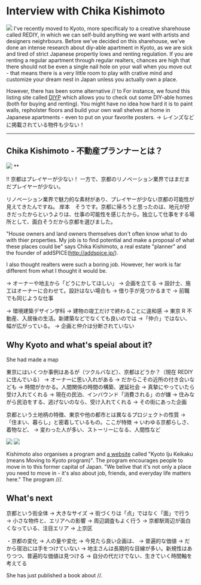 # Interview with Chika Kishimoto

![](addspice1.jpg)
I've recently moved to Kyoto, more specificaly to a creative sharehouse called REDIY, in which we can self-build anything we want with artists and designers neighrbours. Before we've decided on this sharehouse, we've done an intense research about diy-able apartment in Kyoto, as we are sick and tired of strict Japanese propertiy lows and renting regulation. If you are renting a regular apartment through regular realters, chances are high that there should not be even a single nail hole on your wall when you move out - that means there is a very little room to play with crative mind and customize your dream nest in Japan unless you actually own a place.

However, there has been some alternative // to
For instance, we found this listing site called [DIYP](http://diyp.jp/kyoto/) which allows you to check out some DIY-able homes (both for buying and renting). You might have no idea how hard it is to paint walls, repholster floors and build your own wall shelves at home in Japanese apartments - even to put on your favorite posters.
→ レインズなどに掲載されている物件も少ない！

---

## Chika Kishimoto - 不動産プランナーとは？

![](addspice2.jpg)
\*\*

!! 京都はプレイヤーが少ない！
一方で、京都のリノベーション業界ではまだまだプレイヤーが少ない。

リノベーション業界で魅力的な素材があり、プレイヤーが少ない京都の可能性が見えてきたんですね。
岸本　そうです。京都に帰ろうと思ったのは、地元が好きだったからというよりは、仕事の可能性を感じたから。独立して仕事をする場所として、面白そうだから京都を選びました。

"House owners and land owners themselves don't often know what to do with thier properties. My job is to find potential and make a proposal of what these places could be" says Chika Kishimoto, a real estate "planner" and the founder of addSPICE(http://addspice.jp/).

I also thought realters were such a boring job. However, her work is far different from what I thought it would be.

→ オーナーや地主から「どうにかしてほしい」
→ 企画を立てる
→ 設計士、施工はオーナーに合わせて。設計はない場合も
→ 借り手が見つかるまで
→ 前職でも同じような仕事

→ 環境建築デザイン学科
→ 建物の竣工だけで終わることに違和感
→ 東京 R 不動産、入居後の生活。新建築などでなくても良いのでは
→「仲介」ではない、幅が広がっている。
→ 企画と仲介は分断されていない

## Why Kyoto and what's speial about it?

She had made a map

東京にはいくつか事例はあるが（ツクルバなど）、京都はどうか？（現在 REDIY に住んでいる）
→ オーナーに思い入れがある
→ だからこその近所の付き合いなども
→ 時間がかかる。人間関係の時間の構築、遅延社会
→ 真摯にやっていたら受け入れてくれる
→ 現在の民泊、インバウンド「消費される」のが嫌
→ 住みながら民泊をする、逃げないのなら、受け入れてくれる
→ その街にあった企画

京都という土地柄の特徴、東京や他の都市とは異なるプロジェクトの性質
→「住まい、暮らし」と密着しているもの。ここが特徴
→ いわゆる京都らしさ、着物など、
→ 変わった人が多い、ストーリーになる、人間性など

![](addspice3.jpg)
![](addspice4.jpg)

Kishimoto also organises a program and [a website](https://kyoto-iju.com/) called "Kyoto Iju Keikaku (means Moving to Kyoto program)". The program encourages people to move in to this former capital of Japan. "We belive that it's not only a place you need to move in - it's also about job, friends, and everyday life matters here." The program ///.

## What's next

京都という街全体
→ 大きなサイズ
→ 街づくりは「点」ではなく「面」で行う
→ 小さな物件と、エリアへの影響
→ 周辺調査もよく行う
→ 京都駅周辺が面白くなっている、注目エリア
→ 上京区

・京都の変化
→ 人の量や変化
→ 今見たら良い企画は、
→ 普遍的な価値
→ だから宿泊には手をつけていない
→ 地主さんは長期的な目線が多い。新規性はありつつ、普遍的な価値は見つける
→ 自分の代だけでない、生きていく時間軸を考えてる

She has just published a book about //.
